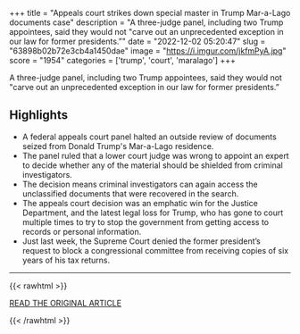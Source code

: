 +++
title = "Appeals court strikes down special master in Trump Mar-a-Lago documents case"
description = "A three-judge panel, including two Trump appointees, said they would not \"carve out an unprecedented exception in our law for former presidents.”"
date = "2022-12-02 05:20:47"
slug = "63898b02b72e3cb4a1450dae"
image = "https://i.imgur.com/jkfmPyA.jpg"
score = "1954"
categories = ['trump', 'court', 'maralago']
+++

A three-judge panel, including two Trump appointees, said they would not \"carve out an unprecedented exception in our law for former presidents.”

## Highlights

- A federal appeals court panel halted an outside review of documents seized from Donald Trump's Mar-a-Lago residence.
- The panel ruled that a lower court judge was wrong to appoint an expert to decide whether any of the material should be shielded from criminal investigators.
- The decision means criminal investigators can again access the unclassified documents that were recovered in the search.
- The appeals court decision was an emphatic win for the Justice Department, and the latest legal loss for Trump, who has gone to court multiple times to try to stop the government from getting access to records or personal information.
- Just last week, the Supreme Court denied the former president’s request to block a congressional committee from receiving copies of six years of his tax returns.

---

{{< rawhtml >}}
  <p class="article-category">
    <a target="_blank" href="https://www.washingtonpost.com/national-security/2022/12/01/trump-cannon-special-master-rejected/">READ THE ORIGINAL ARTICLE</a>
  </p>
{{< /rawhtml >}}

